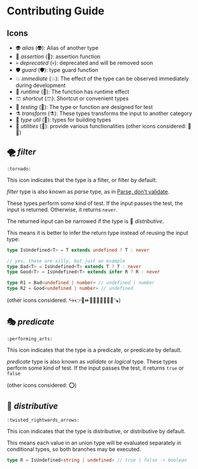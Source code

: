 # Contributing Guide

## Icons

- 👽 *alias* (:alien:): Alias of another type
- 🚦 *assertion* (:vertical_traffic_light:): assertion function
- 💀 *deprecated* (:skull:): deprecated and will be removed soon
- 🛡️ *guard* (:shield:): type guard function
- 💥 *immediate* (:boom:): The effect of the type can be observed immediately during development
- 🏃 *runtime* (:runner:): The function has runtime effect
- 🩳 *shortcut* (:shorts:): Shortcut or convenient types
- 🧪 *testing* (:test_tube:): The type or function are designed for test
- ⚗️ *transform* (:alembic:): These types transforms the input to another category
- 🧰 *type util* (:toolbox:): types for building types
- 🦴 *utilities* (:bone:): provide various functionalities (other icons considered: 🔧🔨)

## 🌪️ *filter*

`:tornado:`

This icon indicates that the type is a filter, or filter by default.

*filter* type is also known as *parse* type, as in [Parse, don't validate](https://lexi-lambda.github.io/blog/2019/11/05/parse-don-t-validate/).

These types perform some kind of test.
If the input passes the test, the input is returned.
Otherwise, it returns `never`.

The returned input can be narrowed if the type is 🔀 *distributive*.

This means it is better to infer the return type instead of reusing the input type:

```ts
type IsUndefined<T> = T extends undefined ? T : never

// yes, these are silly, but just an example
type Bad<T> = IsUndefined<T> extends T ? T : never
type Good<T> = IsUndefined<T> extends infer R ? R : never

type R1 = Bad<undefined | number> // undefined | number
type R2 = Good<undefined | number> // undefined
```

(other icons considered: ↪️👉🚋⏩🐾🔑🚪💂🧲🙅‍♂️🪚)

## 🎭 *predicate*

`:performing_arts:`

This icon indicates that the type is a predicate, or predicate by default.

*predicate* type is also known as *validate* or *logical* type.
These types perform some kind of test.
If the input passes the test,
it returns `true` or `false`

(other icons considered: ⭕)

## 🔀 *distributive*

`:twisted_rightwards_arrows:`

This icon indicates that the type is distributive, or distributive by default.

This means each value in an union type will be evaluated separately in conditional types,
so both branches may be executed.

```ts
type R = IsUndefined<string | undefined> // true | false -> boolean
```
